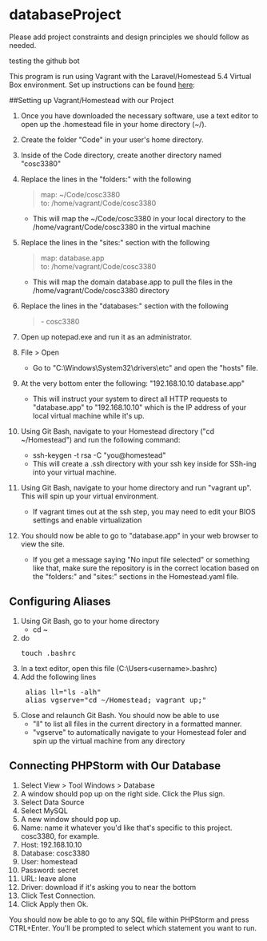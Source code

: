 # databaseProject
Please add project constraints and design principles we should follow as needed.

testing the github bot

This program is run using Vagrant with the Laravel/Homestead 5.4 Virtual Box environment.
Set up instructions can be found [here](https://laravel.com/docs/5.4/homestead): 

##Setting up Vagrant/Homestead with our Project
1. Once you have downloaded the necessary software, use a text editor to open up the .homestead file in your home directory (~/).
2. Create the folder "Code" in your user's home directory.
3. Inside of the Code directory, create another directory named "cosc3380"
2. Replace the lines in the "folders:" with the following
    > map: ~/Code/cosc3380 \
     to: /home/vagrant/Code/cosc3380
     
     - This will map the ~/Code/cosc3380 in your local directory to the /home/vagrant/Code/cosc3380 in the virtual machine
3. Replace the lines in the "sites:" section with the following
    > map: database.app\
      to: /home/vagrant/Code/cosc3380
      
    - This will map the domain database.app to pull the files in the /home/vagrant/Code/cosc3380 directory
    
4. Replace the lines in the "databases:" section with the following
    > \- cosc3380

5. Open up notepad.exe and run it as an administrator.
6. File \> Open
    - Go to "C:\Windows\System32\drivers\etc" and open the "hosts" file.
    
7. At the very bottom enter the following:
   "192.168.10.10 database.app"
   - This will instruct your system to direct all HTTP requests to "database.app" to "192.168.10.10" which is the IP address of your local virtual machine while it's up.
   
8. Using Git Bash, navigate to your Homestead directory ("cd ~/Homestead") and run the following command:
    - ssh-keygen -t rsa -C "you@homestead"
    - This will create a .ssh directory with your ssh key inside for SSh-ing into your virtual machine.
    
9. Using Git Bash, navigate to your home directory and run "vagrant up". This will spin up your virtual environment.
    - If vagrant times out at the ssh step, you may need to edit your BIOS settings and enable virtualization
10. You should now be able to go to "database.app" in your web browser to view the site.
    - If you get a message saying "No input file selected" or something like that, make sure the repository is in the correct location based on the "folders:" and "sites:" sections in the Homestead.yaml file.

## Configuring Aliases
1. Using Git Bash, go to your home directory
    - cd ~
2. do 
    <pre>touch .bashrc</pre>
3. In a text editor, open this file (C:\Users\<username>\.bashrc)
4. Add the following lines
    <pre>
    alias ll="ls -alh"
    alias vgserve="cd ~/Homestead; vagrant up;"</pre>
5. Close and relaunch Git Bash. You should now be able to use 
    - "ll" to list all files in the current directory in a formatted manner.
    - "vgserve" to automatically navigate to your Homestead foler and spin up the virtual machine from any directory
## Connecting PHPStorm with Our Database
1. Select View > Tool Windows > Database
2. A window should pop up on the right side. Click the Plus sign.
3. Select Data Source
4. Select MySQL
5. A new window should pop up.
6. Name: name it whatever you'd like that's specific to this project. cosc3380, for example.
7. Host: 192.168.10.10
8. Database: cosc3380
9. User: homestead
10. Password: secret
11. URL: leave alone
12. Driver: download if it's asking you to near the bottom
13. Click Test Connection.
14. Click Apply then Ok.

You should now be able to go to any SQL file within PHPStorm and press CTRL+Enter. You'll be prompted to select which statement you want to run.